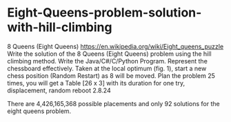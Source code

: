 # Eight-Queens-problem-solution-with-hill-climbing
8 Queens (Eight Queens) https://en.wikipedia.org/wiki/Eight_queens_puzzle
Write the solution of the 8 Queens (Eight Queens) problem using the hill climbing method. Write the Java/C#/C/Python Program. Represent the chessboard effectively. Taken at the local optimum (fig. 1), start a new chess position (Random Restart) as 8 will be moved. Plan the problem 25 times, you will get a Table [26 x 3] with its duration for one try, displacement, random reboot 2.8.24

There are 4,426,165,368 possible placements and only 92 solutions for the eight queens problem.
